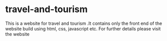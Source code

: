 # travel-and-tourism
This is a website for travel and tourism .It contains only the front end of the website build using html, css, javascript etc. For further details please visit the website
